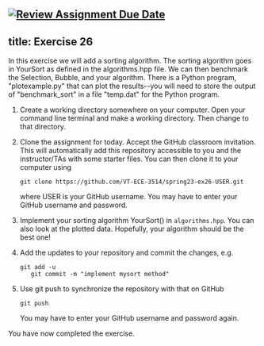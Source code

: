 [![Review Assignment Due Date](https://classroom.github.com/assets/deadline-readme-button-24ddc0f5d75046c5622901739e7c5dd533143b0c8e959d652212380cedb1ea36.svg)](https://classroom.github.com/a/QHkFGXaN)
---
title: Exercise 26
---

In this exercise we will add a sorting algorithm. The sorting algorithm goes in YourSort as defined in the algorithms.hpp file. We can then benchmark the Selection, Bubble, and your algorithm. There is a Python program, "plotexample.py" that can plot the results--you will need to store the output of "benchmark_sort" in a file "temp.dat" for the Python program.

1. Create a working directory somewhere on your computer. Open your command line terminal and make a working directory. Then change to that directory.

2. Clone the assignment for today. Accept the GitHub classroom invitation. This will automatically add this repository accessible to you and the instructor/TAs with some starter files. You can then clone it to your computer using

	```
	git clone https://github.com/VT-ECE-3514/spring23-ex26-USER.git
	```
	
	where USER is your GitHub username. You may have to enter your GitHub 
	username and password.

3. Implement your sorting algorithm YourSort() in ``algorithms.hpp``. You can also look at the plotted data. Hopefully, your algorithm should be the best one!

4. Add the updates to your repository and commit the changes, e.g.

    ```
    git add -u
       git commit -m "implement mysort method"
    ```
    
5. Use git push to synchronize the repository with that on GitHub

    ```git push```
    
    You may have to enter your GitHub username and password again.

You have now completed the exercise.
